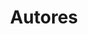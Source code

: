 ---
title: Autores
slug: autores
description: Listado de autores
noindex: true
translationKey: authors
---